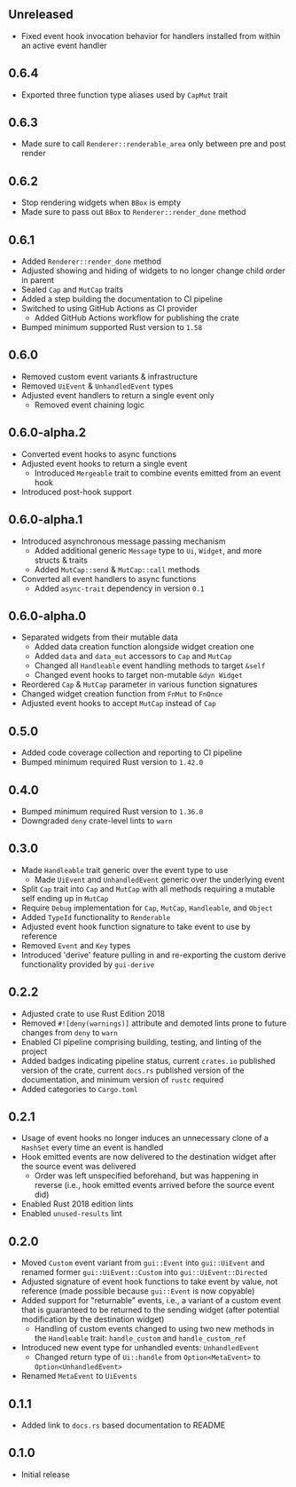 Unreleased
----------
- Fixed event hook invocation behavior for handlers installed from
  within an active event handler


0.6.4
-----
- Exported three function type aliases used by `CapMut` trait


0.6.3
-----
- Made sure to call `Renderer::renderable_area` only between pre and
  post render


0.6.2
-----
- Stop rendering widgets when `BBox` is empty
- Made sure to pass out `BBox` to `Renderer::render_done` method


0.6.1
-----
- Added `Renderer::render_done` method
- Adjusted showing and hiding of widgets to no longer change child order
  in parent
- Sealed `Cap` and `MutCap` traits
- Added a step building the documentation to CI pipeline
- Switched to using GitHub Actions as CI provider
  - Added GitHub Actions workflow for publishing the crate
- Bumped minimum supported Rust version to `1.58`


0.6.0
-----
- Removed custom event variants & infrastructure
- Removed `UiEvent` & `UnhandledEvent` types
- Adjusted event handlers to return a single event only
  - Removed event chaining logic


0.6.0-alpha.2
-------------
- Converted event hooks to async functions
- Adjusted event hooks to return a single event
  - Introduced `Mergeable` trait to combine events emitted from an event
    hook
- Introduced post-hook support


0.6.0-alpha.1
-------------
- Introduced asynchronous message passing mechanism
  - Added additional generic `Message` type to `Ui`, `Widget`, and
    more structs & traits
  - Added `MutCap::send` & `MutCap::call` methods
- Converted all event handlers to async functions
  - Added `async-trait` dependency in version `0.1`


0.6.0-alpha.0
-------------
- Separated widgets from their mutable data
  - Added data creation function alongside widget creation one
  - Added `data` and `data_mut` accessors to `Cap` and `MutCap`
  - Changed all `Handleable` event handling methods to target `&self`
  - Changed event hooks to target non-mutable `&dyn Widget`
- Reordered `Cap` & `MutCap` parameter in various function signatures
- Changed widget creation function from `FnMut` to `FnOnce`
- Adjusted event hooks to accept `MutCap` instead of `Cap`


0.5.0
-----
- Added code coverage collection and reporting to CI pipeline
- Bumped minimum required Rust version to `1.42.0`


0.4.0
-----
- Bumped minimum required Rust version to `1.36.0`
- Downgraded `deny` crate-level lints to `warn`


0.3.0
-----
- Made `Handleable` trait generic over the event type to use
  - Made `UiEvent` and `UnhandledEvent` generic over the underlying event
- Split `Cap` trait into `Cap` and `MutCap` with all methods requiring
  a mutable self ending up in `MutCap`
- Require `Debug` implementation for `Cap`, `MutCap`, `Handleable`, and
  `Object`
- Added `TypeId` functionality to `Renderable`
- Adjusted event hook function signature to take event to use by
  reference
- Removed `Event` and `Key` types
- Introduced 'derive' feature pulling in and re-exporting the custom
  derive functionality provided by `gui-derive`


0.2.2
-----
- Adjusted crate to use Rust Edition 2018
- Removed `#![deny(warnings)]` attribute and demoted lints prone to
  future changes from `deny` to `warn`
- Enabled CI pipeline comprising building, testing, and linting of the
  project
- Added badges indicating pipeline status, current `crates.io` published
  version of the crate, current `docs.rs` published version of the
  documentation, and minimum version of `rustc` required
- Added categories to `Cargo.toml`


0.2.1
-----
- Usage of event hooks no longer induces an unnecessary clone of a
  `HashSet` every time an event is handled
- Hook emitted events are now delivered to the destination widget after
  the source event was delivered
  - Order was left unspecified beforehand, but was happening in reverse
    (i.e., hook emitted events arrived before the source event did)
- Enabled Rust 2018 edition lints
- Enabled `unused-results` lint


0.2.0
-----
- Moved `Custom` event variant from `gui::Event` into `gui::UiEvent` and
  renamed former `gui::UiEvent::Custom` into `gui::UiEvent::Directed`
- Adjusted signature of event hook functions to take event by value, not
  reference (made possible because `gui::Event` is now copyable)
- Added support for "returnable" events, i.e., a variant of a custom
  event that is guaranteed to be returned to the sending widget (after
  potential modification by the destination widget)
  - Handling of custom events changed to using two new methods in the
    `Handleable` trait: `handle_custom` and `handle_custom_ref`
- Introduced new event type for unhandled events: `UnhandledEvent`
  - Changed return type of `Ui::handle` from `Option<MetaEvent>` to
    `Option<UnhandledEvent>`
- Renamed `MetaEvent` to `UiEvents`


0.1.1
-----
- Added link to `docs.rs` based documentation to README


0.1.0
-----
- Initial release
